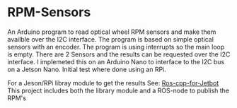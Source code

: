 # RPM-Sensors

An Arduino program to read optical wheel RPM sensors and make them availble over the I2C interface.
The program is based on simple optical sensors with an encoder. The program is using interrupts so the main loop is empty. There are 2 Sensors and the results can be requested over the I2C interface.
I implemeted this on an Arduino Nano to interface to the I2C bus on a Jetson Nano. Initial test where done using an RPi.

For a Jeson/RPi libray module to get the results See: [Ros-cpp-for-Jetbot](https://github.com/Skammi/ROS-cpp-for-Jetbot)
This project includes both the library module and a ROS-node to publish the RPM's


